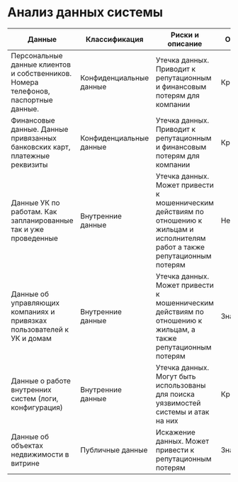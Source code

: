 # Анализ данных системы

| Данные | Классификация | Риски и описание  | Оценка риска |
|---|---|---|---|
| Персональные данные клиентов и собственников. Номера телефонов, паспортные данные.  | Конфиденциальные данные  | Утечка данных. Приводит к репутационным и финансовым потерям для компании | Критический|
| Финансовые данные. Данные привязанных банковских карт, платежные реквизиты  | Конфиденциальные данные  | Утечка данных. Приводит к репутационным и финансовым потерям для компании | Критический |
| Данные УК по работам. Как запланированные так и уже проведенные | Внутренние данные | Утечка данных. Может привести к мошенническим действиям по отношению к жильцам и исполнителям работ а также репутационным потерям | Незначительный |
| Данные об управляющих компаниях и привязках пользователей к УК и домам | Внутренние данные  | Утечка данных. Может привести к мошенническим действиям по отношению к жильцам, а также репутационным потерям  | Значительный|
| Данные о работе внутренних систем (логи, конфигурация)| Внутренние данные | Утечка данных. Могут быть использованы для поиска уязвимостей системы и атак на них| Критический |
| Данные об объектах недвижимости в витрине |  Публичные данные | Искажение данных. Может привести к репутационным потерям  | Значительный |


